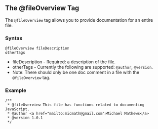 ## The @fileOverview Tag ##

The `@fileOverview` tag allows you to provide documentation for an entire file.

### Syntax ###

```
@fileOverview fileDescription
otherTags
```

  * fileDescription - Required: a description of the file.
  * otherTags - Currently the following are supported: `@author`, `@version`.
  * Note: There should only be one doc comment in a file with the `@fileOverview` tag.

### Example ###

```
/**
 * @fileOverview This file has functions related to documenting JavaScript.
 * @author <a href="mailto:micmath@gmail.com">Michael Mathews</a>
 * @version 1.0.1
 */
```
